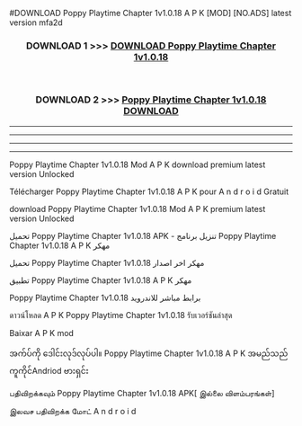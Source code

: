 #DOWNLOAD Poppy Playtime Chapter 1v1.0.18 A P K [MOD] [NO.ADS] latest version mfa2d



<div align="center">

<h3>DOWNLOAD 1 >>> <a href="https://teeasianyam.web.app?sq=Poppy Playtime Chapter 1v1.0.18">DOWNLOAD Poppy Playtime Chapter 1v1.0.18 </a></h3><br>

<h3>DOWNLOAD 2 >>> <a href="https://teeasianyam.web.app?sq=Poppy Playtime Chapter 1v1.0.18 ">Poppy Playtime Chapter 1v1.0.18  DOWNLOAD </a></h3>

</div>


----------------------------------------------------------

----------------------------------------------------------

----------------------------------------------------------

----------------------------------------------------------


Poppy Playtime Chapter 1v1.0.18  Mod A P K download premium latest version Unlocked

Télécharger Poppy Playtime Chapter 1v1.0.18  A P K pour A n d r o i d Gratuit

download Poppy Playtime Chapter 1v1.0.18  Mod A P K premium latest version Unlocked

تحميل Poppy Playtime Chapter 1v1.0.18  APK - تنزيل برنامج Poppy Playtime Chapter 1v1.0.18  A P K مهكر

تحميل Poppy Playtime Chapter 1v1.0.18  مهكر اخر اصدار

تطبيق Poppy Playtime Chapter 1v1.0.18  A P K مهكر

Poppy Playtime Chapter 1v1.0.18  برابط مباشر للاندرويد

ดาวน์โหลด A P K Poppy Playtime Chapter 1v1.0.18  รับเวอร์ชันล่าสุด

Baixar A P K mod

အက်ပ်ကို ဒေါင်းလုဒ်လုပ်ပါ။ Poppy Playtime Chapter 1v1.0.18  A P K အမည်သည်ကူကိုင်Andriod ဗားရှင်း

பதிவிறக்கவும் Poppy Playtime Chapter 1v1.0.18  APK[ இல்லை விளம்பரங்கள்] 
 
இலவச பதிவிறக்க மோட் A n d r o i d



